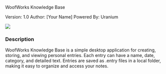 WoofWorks Knowledge Base

Version: 1.0
Author: [Your Name]
Powered By: Uranium

![](https://img.shields.io/badge/Star%20This%20Repo!-%3AD-00ff16?style=for-the-badge&logo=github&link=https%3A%2F%2Fgithub.com%2FFunnyTom777%2FWoofWorks-Knowlage-Base-App&link=https%3A%2F%2Fgithub.com%2FFunnyTom777%2FWoofWorks-Knowlage-Base-App)

### Description

WoofWorks Knowledge Base is a simple desktop application for creating, storing, and viewing personal entries. Each entry can have a name, date, category, and detailed text. Entries are saved as .entry files in a local folder, making it easy to organize and access your notes.

